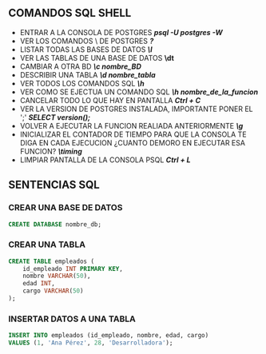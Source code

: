 ## COMANDOS SQL SHELL

- ENTRAR A LA CONSOLA DE POSTGRES ***psql -U postgres -W***
- VER LOS COMANDOS \ DE POSTGRES ***\?***
- LISTAR TODAS LAS BASES DE DATOS ***\l***
- VER LAS TABLAS DE UNA BASE DE DATOS **\dt**
- CAMBIAR A OTRA BD ***\c nombre_BD***
- DESCRIBIR UNA TABLA ***\d nombre_tabla***
- VER TODOS LOS COMANDOS SQL ***\h***
- VER COMO SE EJECTUA UN COMANDO SQL ***\h nombre_de_la_funcion***
- CANCELAR TODO LO QUE HAY EN PANTALLA ***Ctrl + C***
- VER LA VERSION DE POSTGRES INSTALADA, IMPORTANTE PONER EL ';' ***SELECT version();***
- VOLVER A EJECUTAR LA FUNCION REALIADA ANTERIORMENTE ***\g***
- INICIALIZAR EL CONTADOR DE TIEMPO PARA QUE LA CONSOLA TE DIGA EN CADA EJECUCION ¿CUANTO DEMORO EN EJECUTAR ESA FUNCION? ***\timing***
- LIMPIAR PANTALLA DE LA CONSOLA PSQL ***Ctrl + L***

## SENTENCIAS SQL

### CREAR UNA BASE DE DATOS

```sql
CREATE DATABASE nombre_db;
```

### CREAR UNA TABLA

```sql
CREATE TABLE empleados (
    id_empleado INT PRIMARY KEY,
    nombre VARCHAR(50),
    edad INT,
    cargo VARCHAR(50)
);
```

### INSERTAR DATOS A UNA TABLA

```sql
INSERT INTO empleados (id_empleado, nombre, edad, cargo)
VALUES (1, 'Ana Pérez', 28, 'Desarrolladora');
```

